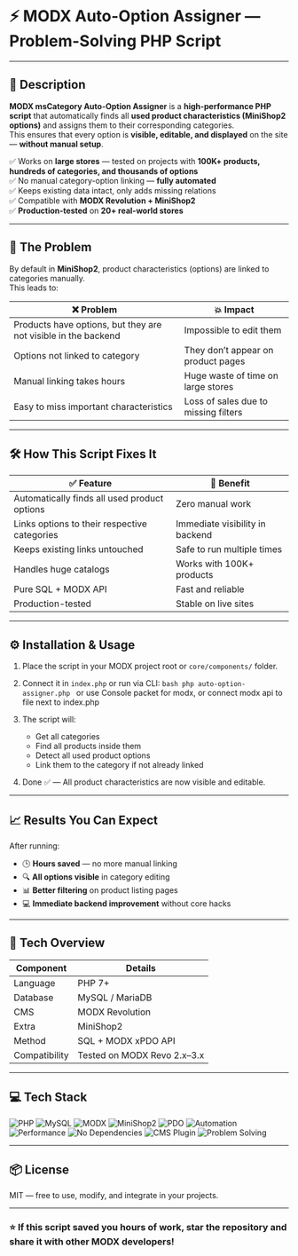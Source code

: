 # ⚡ MODX Auto-Option Assigner — Problem-Solving PHP Script

---

## 📜 Description

**MODX msCategory Auto-Option Assigner** is a **high-performance PHP script** that automatically finds all **used product characteristics (MiniShop2 options)** and assigns them to their corresponding categories.  
This ensures that every option is **visible, editable, and displayed** on the site — **without manual setup**.

✅ Works on **large stores** — tested on projects with **100K+ products, hundreds of categories, and thousands of options**  
✅ No manual category-option linking — **fully automated**  
✅ Keeps existing data intact, only adds missing relations  
✅ Compatible with **MODX Revolution + MiniShop2**  
✅ **Production-tested** on **20+ real-world stores**

---

## 🚨 The Problem

By default in **MiniShop2**, product characteristics (options) are linked to categories manually.  
This leads to:

| ❌ Problem | 💥 Impact |
|-----------|----------|
| Products have options, but they are not visible in the backend | Impossible to edit them |
| Options not linked to category | They don’t appear on product pages |
| Manual linking takes hours | Huge waste of time on large stores |
| Easy to miss important characteristics | Loss of sales due to missing filters |

---

## 🛠 How This Script Fixes It

| ✅ Feature | 🚀 Benefit |
|-----------|-----------|
| Automatically finds all used product options | Zero manual work |
| Links options to their respective categories | Immediate visibility in backend |
| Keeps existing links untouched | Safe to run multiple times |
| Handles huge catalogs | Works with 100K+ products |
| Pure SQL + MODX API | Fast and reliable |
| Production-tested | Stable on live sites |

---

## ⚙️ Installation & Usage

1. Place the script in your MODX project root or `core/components/` folder.
2. Connect it in `index.php` or run via CLI:
   ``bash
   php auto-option-assigner.php
`` or use Console packet for modx, or connect modx api to file next to index.php

3. The script will:

   * Get all categories
   * Find all products inside them
   * Detect all used product options
   * Link them to the category if not already linked
4. Done ✅ — All product characteristics are now visible and editable.

---

## 📈 Results You Can Expect

After running:

* 🕒 **Hours saved** — no more manual linking
* 🔍 **All options visible** in category editing
* 📊 **Better filtering** on product listing pages
* 💻 **Immediate backend improvement** without core hacks

---

## 📌 Tech Overview

| Component     | Details                     |
| ------------- | --------------------------- |
| Language      | PHP 7+                      |
| Database      | MySQL / MariaDB             |
| CMS           | MODX Revolution             |
| Extra         | MiniShop2                   |
| Method        | SQL + MODX xPDO API         |
| Compatibility | Tested on MODX Revo 2.x–3.x |

---

## 💻 Tech Stack

![PHP](https://img.shields.io/badge/php-%23777BB4.svg?style=for-the-badge\&logo=php\&logoColor=white)
![MySQL](https://img.shields.io/badge/mysql-%234479A1.svg?style=for-the-badge\&logo=mysql\&logoColor=white)
![MODX](https://img.shields.io/badge/MODX-%2300AEEF.svg?style=for-the-badge\&logo=modx\&logoColor=white)
![MiniShop2](https://img.shields.io/badge/minishop2-%2300AEEF.svg?style=for-the-badge\&logo=modx\&logoColor=white)
![PDO](https://img.shields.io/badge/pdo-%23323330.svg?style=for-the-badge\&logo=php\&logoColor=white)
![Automation](https://img.shields.io/badge/automation-%2300C4CC.svg?style=for-the-badge\&logo=python\&logoColor=white)
![Performance](https://img.shields.io/badge/performance%20optimized-%2300A4EF.svg?style=for-the-badge\&logo=googlechrome\&logoColor=white)
![No Dependencies](https://img.shields.io/badge/no%20dependencies-%2300C4CC.svg?style=for-the-badge\&logo=php\&logoColor=white)
![CMS Plugin](https://img.shields.io/badge/cms%20plugin-%2300AEEF.svg?style=for-the-badge\&logo=modx\&logoColor=white)
![Problem Solving](https://img.shields.io/badge/problem%20solving-%23D42029.svg?style=for-the-badge\&logo=security\&logoColor=white)

---

## 📦 License

MIT — free to use, modify, and integrate in your projects.

---

### ⭐ If this script saved you hours of work, star the repository and share it with other MODX developers!
